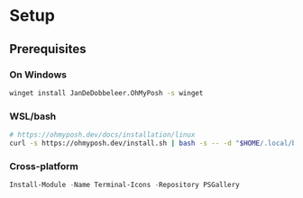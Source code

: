 # Setup

## Prerequisites

### On Windows

```bash
winget install JanDeDobbeleer.OhMyPosh -s winget
```

### WSL/bash

```bash
# https://ohmyposh.dev/docs/installation/linux
curl -s https://ohmyposh.dev/install.sh | bash -s -- -d "$HOME/.local/bin"
```

### Cross-platform

```powershell
Install-Module -Name Terminal-Icons -Repository PSGallery
```
